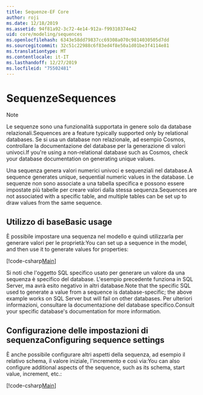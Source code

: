 ```yaml
---
title: Sequenze-EF Core
author: roji
ms.date: 12/18/2019
ms.assetid: 94f81a92-3c72-4e14-912a-f99310374e42
uid: core/modeling/sequences
ms.openlocfilehash: 6343e58dd79837cc69308a070c9814030505d7dd
ms.sourcegitcommit: 32c51c22988c6f83ed4f8e50a1d01be3f4114e81
ms.translationtype: MT
ms.contentlocale: it-IT
ms.lasthandoff: 12/27/2019
ms.locfileid: "75502481"
---
```

# <a name="sequences"></a><span data-ttu-id="ccf0b-102">Sequenze</span><span class="sxs-lookup"><span data-stu-id="ccf0b-102">Sequences</span></span>

> [!NOTE]  
> <span data-ttu-id="ccf0b-103">Le sequenze sono una funzionalità supportata in genere solo da database relazionali.</span><span class="sxs-lookup"><span data-stu-id="ccf0b-103">Sequences are a feature typically supported only by relational databases.</span></span> <span data-ttu-id="ccf0b-104">Se si usa un database non relazionale, ad esempio Cosmos, controllare la documentazione del database per la generazione di valori univoci.</span><span class="sxs-lookup"><span data-stu-id="ccf0b-104">If you're using a non-relational database such as Cosmos, check your database documentation on generating unique values.</span></span>

<span data-ttu-id="ccf0b-105">Una sequenza genera valori numerici univoci e sequenziali nel database.</span><span class="sxs-lookup"><span data-stu-id="ccf0b-105">A sequence generates unique, sequential numeric values in the database.</span></span> <span data-ttu-id="ccf0b-106">Le sequenze non sono associate a una tabella specifica e possono essere impostate più tabelle per creare valori dalla stessa sequenza.</span><span class="sxs-lookup"><span data-stu-id="ccf0b-106">Sequences are not associated with a specific table, and multiple tables can be set up to draw values from the same sequence.</span></span>

## <a name="basic-usage"></a><span data-ttu-id="ccf0b-107">Utilizzo di base</span><span class="sxs-lookup"><span data-stu-id="ccf0b-107">Basic usage</span></span>

<span data-ttu-id="ccf0b-108">È possibile impostare una sequenza nel modello e quindi utilizzarla per generare valori per le proprietà:</span><span class="sxs-lookup"><span data-stu-id="ccf0b-108">You can set up a sequence in the model, and then use it to generate values for properties:</span></span>

[!code-csharp[Main](../../../samples/core/Modeling/FluentAPI/Sequence.cs?name=Sequence&highlight=3,7)]

<span data-ttu-id="ccf0b-109">Si noti che l'oggetto SQL specifico usato per generare un valore da una sequenza è specifico del database. L'esempio precedente funziona in SQL Server, ma avrà esito negativo in altri database.</span><span class="sxs-lookup"><span data-stu-id="ccf0b-109">Note that the specific SQL used to generate a value from a sequence is database-specific; the above example works on SQL Server but will fail on other databases.</span></span> <span data-ttu-id="ccf0b-110">Per ulteriori informazioni, consultare la documentazione del database specifico.</span><span class="sxs-lookup"><span data-stu-id="ccf0b-110">Consult your specific database's documentation for more information.</span></span>

## <a name="configuring-sequence-settings"></a><span data-ttu-id="ccf0b-111">Configurazione delle impostazioni di sequenza</span><span class="sxs-lookup"><span data-stu-id="ccf0b-111">Configuring sequence settings</span></span>

<span data-ttu-id="ccf0b-112">È anche possibile configurare altri aspetti della sequenza, ad esempio il relativo schema, il valore iniziale, l'incremento e così via:</span><span class="sxs-lookup"><span data-stu-id="ccf0b-112">You can also configure additional aspects of the sequence, such as its schema, start value, increment, etc.:</span></span>

[!code-csharp[Main](../../../samples/core/Modeling/FluentAPI/SequenceConfiguration.cs?name=SequenceConfiguration&highlight=3-5)]
